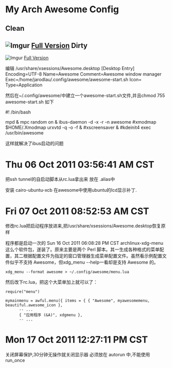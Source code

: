 My Arch Awesome Config
======
Clean
--
![Imgur](http://i.imgur.com/TDDcP)
[Full Version](http://imgur.com/TDDcP)
Dirty
--
![Imgur](http://i.imgur.com/vd5a1)
[Full Version](http://imgur.com/vd5a1)

编辑 /usr/share/xsessions/Awesome.desktop 
	[Desktop Entry]
	Encoding=UTF-8
	Name=Awesome
	Comment=Awesome window manager
	Exec=/home/jarodlau/.config/awesome/awesome-start.sh
	Icon=
	Type=Application

然后在~/.config/awesome/中建立一个awesome-start.sh文件,并且chmod 755 awesome-start.sh
如下

 #! /bin/bash

 mpd &
 mpc random on &
 ibus-daemon -d -x -r -n awesome
 #xmodmap $HOME/.Xmodmap
 urxvtd -q -o -f &
 #xscreensaver &
 #kdeinit4
 exec /usr/bin/awesome

这样就解决了ibus启动的问题

Thu 06 Oct 2011 03:56:41 AM CST
======
把ssh tunnel的自启动脚本从rc.lua拿出来
放在 .alias中

安装 cairo-ubuntu-xcb 在awesome中使用ubuntu的lcd显示补丁.

Fri 07 Oct 2011 08:52:53 AM CST
======
修改rc.lua把启动程序放进来,把/usr/share/xsessions/Awesome.desktop恢复原样

程序都是启动一次的
Sun 16 Oct 2011 06:08:28 PM CST
archlinux-xdg-menu这么个软件包，遂装了。原来主要是两个 Perl 脚本。其一生成各种格式的菜单配置，其二根据配置文件为指定的窗口管理器生成菜单配置文件。虽然看示例配置文件似乎不支持 Awesome，但xdg_menu --help一看却是支持 Awesome 的。

	xdg_menu --format awesome > ~/.config/awesome/menu.lua


然后改下rc.lua，把这个大菜单加上就可以了：

	require("menu")

	mymainmenu = awful.menu({ items = { { "Awesome", myawesomemenu, beautiful.awesome_icon },
          -- ...
          { "应用程序 (&A)", xdgmenu },
          -- ...

Mon 17 Oct 2011 12:27:11 PM CST
======
关闭屏幕保护,30分钟无操作就关闭显示器
必须放在 autorun 中,不能使用run_once


